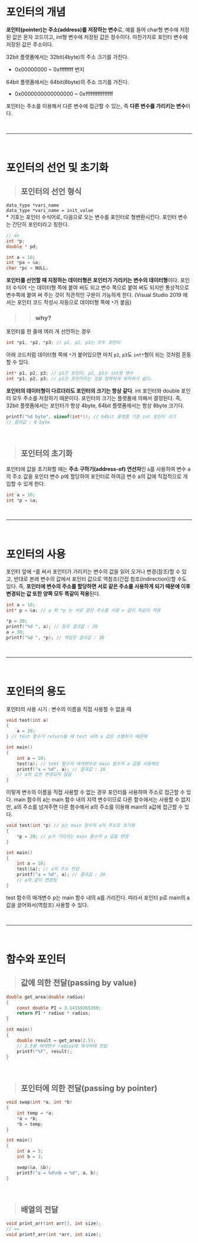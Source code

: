 # 포인터의 개념
**포인터(pointer)는 주소(address)를 저장하는 변수**로, 예를 들어 char형 변수에 저장된 값은 문자 코드이고, int형 변수에 저장된 값은 정수이다. 마찬가지로 포인터 변수에 저장된 값은 주소이다.

32bit 플랫폼에서는 32bit(4byte)의 주소 크기를 가진다.
+ 0x00000000 ~ 0xffffffff 번지

64bit 플랫폼에서는 64bit(8byte)의 주소 크기를 가진다.
+ 0x0000000000000000 ~ 0xffffffffffffffff

포인터는 주소를 이용해서 다른 변수에 접근할 수 있는, 즉 **다른 변수를 가리키는 변수**이다.

<br>

---
<br>

# 포인터의 선언 및 초기화
>## 포인터의 선언 형식
`data_type *vari_name`  
`data_type *vari_name = init_value`  
\* 기호는 포인터 수식어로, 다음으로 오는 변수를 포인터로 형변환시킨다. 포인터 변수는 간단히 포인터라고 칭한다.

```c
// ex
int *p;
double * pd;

int a = 10;
int *pa = &a;
char *pc = NULL;
```
**포인터를 선언할 때 지정하는 데이터형은 포인터가 가리키는 변수의 데이터형**이다. 포인터 수식어 `*`는 데이터형 쪽에 붙여 써도 되고 변수 쪽으로 붙여 써도 되지만 통상적으로 변수쪽에 붙여 써 주는 것이 직관적인 구분이 가능하게 한다. (Visual Studio 2019 에서는 포인터 코드 작성시 자동으로 데이터형 쪽에 `*`가 붙음)

>>### why?
포인터를 한 줄에 여러 개 선언하는 경우
```c
int *p1, *p2, *p3; // p1, p2, p3는 모두 포인터
```
아래 코드처럼 데이터형 쪽에 `*`가 붙어있으면 마치 `p2`, `p3`도 `int*`형이 되는 것처럼 혼동할 수 있다. 
```c
int* p1, p2, p3; // p1은 포인터, p2, p3는 int형 변수
int *p1, p2, p3; // p1만 포인터라는 것을 명확하게 파악하기 쉽다.
```

**포인터의 데이터형이 다르더라도 포인터의 크기는 항상 같다**. int 포인터와 double 포인터 모두 주소를 저장하기 때문이다. 포인터의 크기는 플랫폼에 의해서 결정된다. 즉, 32bit 플랫폼에서는 포인터가 항상 4byte, 64bit 플랫폼에서는 항상 8byte 크기다.
```c
printf("%d byte", sizeof(int*)); // 64bit 플랫폼 기준 int 포인터 크기
// 결과값 : 8 byte
```
<br>

>## 포인터의 초기화
포인터에 값을 초기화할 때는 **주소 구하기(address-of) 연산자**인 `&`를 사용하여 변수 a의 주소 값을 포인터 변수 p에 할당하여 포인터로 하여금 변수 a의 값에 직접적으로 개입할 수 있게 한다. 
```c
int a = 10;
int *p = &a;
```
<br>

---
<br>

# 포인터의 사용
포인터 앞에 `*`를 써서 포인터가 가리키는 변수의 값을 읽어 오거나 변경(참조)할 수 있고, 반대로 본래 변수의 값에서 포인터 값으로 역참조(간접 참조(indirection))할 수도 있다. 즉, **포인터에 변수의 주소를 할당하면 서로 같은 주소를 사용하게 되기 때문에 이후 변경되는 값 또한 양쪽 모두 똑같이 적용**된다.
```c
int a = 10;
int* p = &a; // a 와 *p 는 서로 같은 주소를 사용 = 값이 똑같이 적용

*p = 20;
printf("%d ", a); // 참조 결과값 : 20
a = 30;
printf("%d ", *p); // 역참조 결과값 : 30
```
<br>

---
<br>

# 포인터의 용도
포인터의 사용 시기 : 변수의 이름을 직접 사용할 수 없을 때
```c
void test(int a)
{
    a = 20;
} // test 함수가 return될 때 test 내의 a 값은 소멸하기 때문에

int main()
{
    int a = 10;
    test(a); // test 함수의 매개변수로 main 함수의 a 값을 사용해도 
    printf("a = %d", a); // 결과값 : 10
    // a의 값은 변경되지 않음
}
```
이렇게 변수의 이름을 직접 사용할 수 없는 경우 포인터를 사용하여 주소로 접근할 수 있다. main 함수의 a는 main 함수 내의 지역 변수이므로 다른 함수에서는 사용할 수 없지만, a의 주소를 넘겨주면 다른 함수에서 a의 주소를 이용해 main의 a값에 접근할 수 있다.
```c
void test(int *p) // p는 main 함수의 a의 주소로 초기화
{
    *p = 20; // p가 가리키는 main 함수의 a 값을 변경
}

int main()
{
	int a = 10;
	test(&a); // a의 주소 전달
	printf("a = %d", a); // 결과값 : 20
    // a의 값이 변경됨
}
```
test 함수의 매개변수 p는 main 함수 내의 a를 가리킨다. 따라서 포인터 p로 main의 a값을 끌어와서(역참조) 사용할 수  있다.

<br>

---
<br>

# 함수와 포인터
>## 값에 의한 전달(passing by value)
```c
double get_area(double radius)
{
    const double PI = 3.14159265359;
    return PI * radius * radius;
}

int main()
{
    double result = get_area(2.5);
    // 2.5를 매개변수 radius에 복사하여 전달
    printf("%f", result);
}
```
<br>

>## 포인터에 의한 전달(passing by pointer)
```c
void swap(int *a, int *b)
{
    int temp = *a;
    *a = *b;
    *b = temp;
}

int main()
{
    int a = 5;
    int b = 3;

    swap(&a, &b);
    printf("a = %d\nb = %d", a, b);
}
```
<br>

>## 배열의 전달
```c
void print_arr(int arr[], int size);
// ==
void printf_arr(int *arr, int size);
```